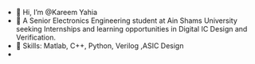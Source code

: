 - 👋 Hi, I’m @Kareem Yahia
- 👀 A Senior Electronics Engineering student at Ain Shams University seeking Internships and learning opportunities in Digital IC Design and Verification.
- 🌱 Skills: Matlab, C++, Python, Verilog ,ASIC Design
- 
<!---
Kareem-Yahia/Kareem-Yahia is a ✨ special ✨ repository because its `README.md` (this file) appears on your GitHub profile.
You can click the Preview link to take a look at your changes.
--->
